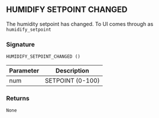 ## HUMIDIFY SETPOINT CHANGED

The humidity setpoint has changed. To UI comes through as `humidify_setpoint`


### Signature

`HUMIDIFY_SETPOINT_CHANGED ()` 


| Parameter | Description |
| --- | --- |
| num | SETPOINT (0-100) |



### Returns

`None`


